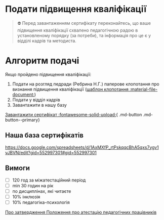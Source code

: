 # Подати підвищення кваліфікації

> ⛔ Перед завантаженням сертифікату переконайтесь, що ваше підвищення кваліфікації схвалено педагогічною радою в установленому порядку (за потреби), та інформація про це є у відділі кадрів та методиста.

# Алгоритм подачі

Якщо пройдено підвищення кваліфікації:

1. Подати на розгляд педради (Ребрина Н.Г.) паперове клопотання про визнання підвищення кваліфікації ([шаблон клопотання :material-file-document:](#))
2. Подати у відділ кадрів
3. Завантажити в нашу базу

[Завантажити сертифікат :fontawesome-solid-upload:](https://drive.google.com/drive/folders/1lJzXcfFO45sGhCKVLpkkbiyHjpZBb17t?usp=sharing){ .md-button .md-button--primary}


## Наша база сертифікатів

https://docs.google.com/spreadsheets/d/1AxMXfP_rtPskqqcBhA5qxs7ygv1vJBVN/edit?gid=552997301#gid=552997301

## Вимоги

- [ ]  120 год за міжатестаційний період
- [ ]  min 30 годин на рік
- [ ]  по дисциплінах, які читаєте
- [ ]  10% інклюзія
- [ ]  10% педагогіка-психологія

[Про затвердження Положення про атестацію педагогічних працівників](https://zakon.rada.gov.ua/laws/show/z1649-22#Text)
